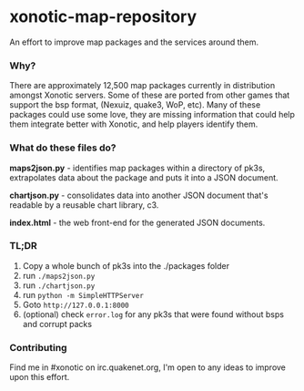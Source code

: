 # xonotic-map-repository
An effort to improve map packages and the services around them.

### Why?

There are approximately 12,500 map packages currently in distribution amongst Xonotic servers. Some of these are ported from other games that support the bsp format, (Nexuiz, quake3, WoP, etc). Many of these packages could use some love, they are missing information that could help them integrate better with Xonotic, and help players identify them.

### What do these files do?

**maps2json.py** - identifies map packages within a directory of pk3s, extrapolates data about the package and puts it into a JSON document.

**chartjson.py** - consolidates data into another JSON document that's readable by a reusable chart library, c3.

**index.html** - the web front-end for the generated JSON documents.

### TL;DR

1. Copy a whole bunch of pk3s into the ./packages folder
2. run `./maps2json.py`
3. run `./chartjson.py`
4. run `python -m SimpleHTTPServer`
5. Goto `http://127.0.0.1:8000`
6. (optional) check `error.log` for any pk3s that were found without bsps and corrupt packs

### Contributing

Find me in #xonotic on irc.quakenet.org, I'm open to any ideas to improve upon this effort.
